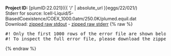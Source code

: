 **Project ID:** [plumID:22.021]({{ '/' | absolute_url }}eggs/22/021/)  
Stderr for source:  IceII-Liquid/5-BiasedCoexistence/COEX_1000.0atm/250.0K/plumed.equil.dat   
Download: [zipped raw stdout](plumed.equil.dat.plumed.stdout.txt.zip) - [zipped raw stderr](plumed.equil.dat.plumed.stderr.txt.zip) 
{% raw %}
<pre>
#! Only the first 1000 rows of the error file are shown below
#! To inspect the full error file, please download the zipped raw stderr file above
</pre>
{% endraw %}
